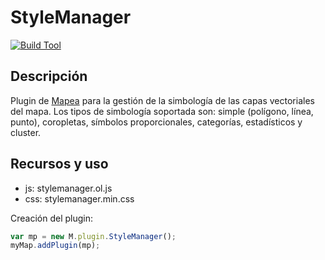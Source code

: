 # StyleManager

[![Build Tool](https://img.shields.io/badge/build-Webpack-green.svg)](https://github.com/sigcorporativo-ja/Mapea4-dev-webpack)  

## Descripción

Plugin de [Mapea](https://github.com/sigcorporativo-ja/Mapea4) para la gestión de la simbología de las capas vectoriales del mapa. Los tipos de simbología soportada son: simple (polígono, línea, punto), coropletas, símbolos proporcionales, categorías, estadísticos y cluster.

## Recursos y uso

- js: stylemanager.ol.js
- css: stylemanager.min.css

Creación del plugin:
```javascript
var mp = new M.plugin.StyleManager();
myMap.addPlugin(mp);
```
